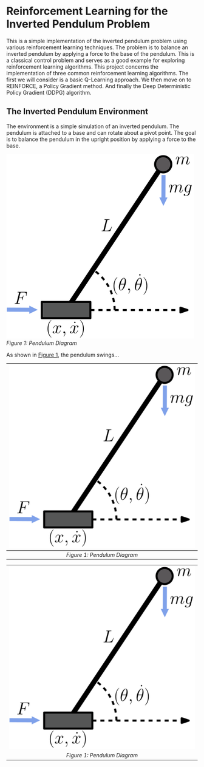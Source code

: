 

# Reinforcement Learning for the Inverted Pendulum Problem

This is a simple implementation of the inverted pendulum problem using various reinforcement learning techniques. The problem is to balance an inverted pendulum by applying a force to the base of the pendulum. This is a classical control problem and serves as a good example for exploring reinforcement learning algorithms. This project concerns the implementation of three common reinforcement learning algorithms. The first we will consider is a basic Q-Learning approach. We then move on to REINFORCE, a Policy Gradient method. And finally the Deep Deterministic Policy Gradient (DDPG) algorithm.

## The Inverted Pendulum Environment

The environment is a simple simulation of an inverted pendulum. The pendulum is attached to a base and can rotate about a pivot point. The goal is to balance the pendulum in the upright position by applying a force to the base. 

<a name="fig-pendulum"></a>
![Pendulum Diagram](./figures/PendulumFig.svg)
*Figure 1: Pendulum Diagram*

As shown in [Figure 1](#fig-pendulum), the pendulum swings...


| ![Pendulum Diagram](./figures/PendulumFig.svg) |
|:--:|
| *Figure 1: Pendulum Diagram* |

<table style="border: none;">
  <tr>
    <td style="text-align: center;">
      <img src="./figures/PendulumFig.svg" alt="Pendulum Diagram" />
    </td>
  </tr>
  <tr>
    <td style="text-align: center;">
      <em>Figure 1: Pendulum Diagram</em>
    </td>
  </tr>
</table>
